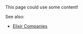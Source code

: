 This page could use some content!

See also:

- [Elixir Companies](https://github.com/beam-community/elixir-companies)
